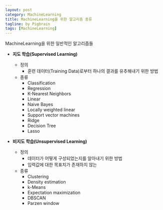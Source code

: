 ```yaml
---
layout: post
category: MachineLearning
title: MachineLearning을 위한 알고리즘 종류
tagline: by Pigbrain
tags: [MachineLearning]
---
```

MachineLearning을 위한 일반적인 알고리즘들

<!--more-->

* **지도 학습(Supervised Learning)** 
	* 정의
		* 훈련 데이터(Training Data)로부터 하나의 결과를 유추해내기 위한 방법
	* 종류 
		* Classification
		* Regression
		* K-Nearest Neighbors
		* Linear
		* Naive Bayes  
		* Locally weighted linear
		* Support vector machines
		* Ridge
		* Decision Tree
		* Lasso
 
 
* **비지도 학습(Unsupervised Learning)** 
	* 정의 
		* 데이터가 어떻게 구성되었는지를 알아내기 위한 방법
		* 입력값에 대한 목표치가 존재하지 않는
	* 종류
		* Clustering
		* Density estimation
		* k-Means
		* Expectation maximization
		* DBSCAN
		* Parzen window




